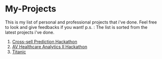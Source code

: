 # My-Projects
This is my list of personal and professional projects that i've done. Feel free to look and give feedbacks if you want!
p.s. : The list is sorted from the latest projects i've done.

1. [Cross-sell Prediction Hackathon](https://github.com/kimichiaveli/Health_Insurance_Cross_Sell/)
2. [AV Healthcare Analytics II Hackathon](https://github.com/kimichiaveli/AV-Healthcare-Analytics-II-Project/)
3. [Titanic](https://github.com/kimichiaveli/Titanic/)

